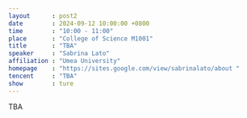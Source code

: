 ```yaml
---
layout      : post2
date        : 2024-09-12 10:00:00 +0800
time        : "10:00 - 11:00"
place       : "College of Science M1001"
title       : "TBA"
speaker     : "Sabrina Lato"
affiliation : "Umea University"
homepage    : "https://sites.google.com/view/sabrinalato/about "
tencent     : "TBA"
show        : ture
--- 
```

TBA

